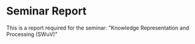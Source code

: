 # Seminar Report
This is a report required for the seminar: "Knowledge Representation and Processing (SWuV)"